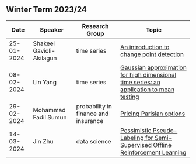 ## Winter Term 2023/24

| Date | Speaker | Research Group | Topic |
|---|---|---|---|
| 25-01-2024 | Shakeel Gavioli-Akilagun | time series | [An introduction to change point detection](talks/25-01-2024-Shakeel-Gavioli-Akilagun.html) |
| 08-02-2024 | Lin Yang | time series | [Gaussian approximation for high dimensional time series: an application to mean testing](talks/08-02-2024-Lin-Yang.html) |
| 29-02-2024 | Mohammad Fadil Sumun | probability in finance and insurance | [Pricing Parisian options](talks/29-02-2024-Mohammad-Fadil-Sumun.html) |
| 14-03-2024 | Jin Zhu | data science | [Pessimistic Pseudo-Labeling for Semi-Supervised Offline Reinforcement Learning](talks/14-03-2024-Jin-Zhu.html) |

